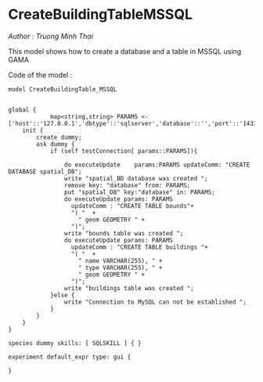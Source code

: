 [//]: # (keyword|statement_remove)
[//]: # (keyword|statement_put)
[//]: # (keyword|skill_SQLSKILL)
[//]: # (keyword|concept_database)
#  CreateBuildingTableMSSQL


_Author : Truong Minh Thai_

This model shows how to create a database and a table in MSSQL using GAMA
 

Code of the model : 

```
model CreateBuildingTable_MSSQL


global {
			map<string,string> PARAMS <- ['host'::'127.0.0.1','dbtype'::'sqlserver','database'::'','port'::'1433','user'::'sa','passwd'::'tmt'];
	init {
		create dummy;
		ask dummy {
			if (self testConnection[ params::PARAMS]){
				
 			    do executeUpdate    params:PARAMS updateComm: "CREATE DATABASE spatial_DB"; 
 			    write "spatial_BD database was created ";
 			    remove key: "database" from: PARAMS;
				put "spatial_DB" key:"database" in: PARAMS;
				do executeUpdate params: PARAMS 
				  updateComm : "CREATE TABLE bounds"+
				  "( "  +
                    " geom GEOMETRY " + 
                  ")";
				write "bounds table was created ";
				do executeUpdate params: PARAMS 
				  updateComm : "CREATE TABLE buildings "+
				  "( "  +
                   	" name VARCHAR(255), " + 
                    " type VARCHAR(255), " + 
                    " geom GEOMETRY " + 
                  ")";
                write "buildings table was created ";
 			}else {
 				write "Connection to MySQL can not be established ";
 			}	
		}
	}
}

species dummy skills: [ SQLSKILL ] { }
     
experiment default_expr type: gui {

}
```
